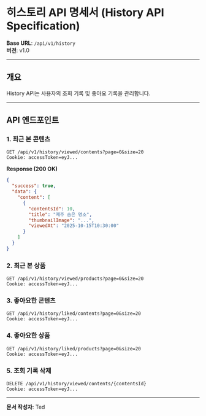 # 히스토리 API 명세서 (History API Specification)

**Base URL**: `/api/v1/history`  
**버전**: v1.0

---

## 개요

History API는 사용자의 조회 기록 및 좋아요 기록을 관리합니다.

---

## API 엔드포인트

### 1. 최근 본 콘텐츠

```http
GET /api/v1/history/viewed/contents?page=0&size=20
Cookie: accessToken=eyJ...
```

**Response (200 OK)**

```json
{
  "success": true,
  "data": {
    "content": [
      {
        "contentsId": 10,
        "title": "제주 숨은 명소",
        "thumbnailImage": "...",
        "viewedAt": "2025-10-15T10:30:00"
      }
    ]
  }
}
```

### 2. 최근 본 상품

```http
GET /api/v1/history/viewed/products?page=0&size=20
Cookie: accessToken=eyJ...
```

### 3. 좋아요한 콘텐츠

```http
GET /api/v1/history/liked/contents?page=0&size=20
Cookie: accessToken=eyJ...
```

### 4. 좋아요한 상품

```http
GET /api/v1/history/liked/products?page=0&size=20
Cookie: accessToken=eyJ...
```

### 5. 조회 기록 삭제

```http
DELETE /api/v1/history/viewed/contents/{contentsId}
Cookie: accessToken=eyJ...
```

---

**문서 작성자**: Ted
